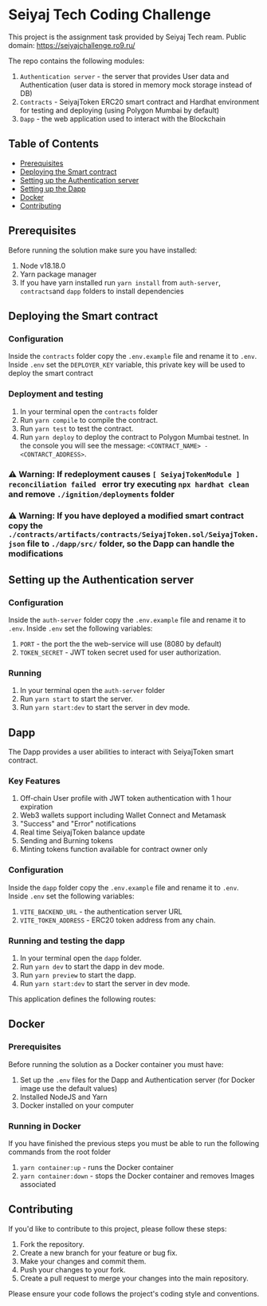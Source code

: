 # Seiyaj Tech Coding Challenge
This project is the assignment task provided by Seiyaj Tech ream.
Public domain: https://seiyajchallenge.ro9.ru/

The repo contains the following modules:
1. `Authentication server` - the server that provides User data and Authentication (user data is stored in memory mock storage instead of DB)
2. `Contracts` - SeiyajToken ERC20 smart contract and Hardhat environment for testing and deploying (using Polygon Mumbai by default)
3. `Dapp` - the web application used to interact with the Blockchain

## Table of Contents

- [Prerequisites](#prerequisites)
- [Deploying the Smart contract](#deploying-the-smart-contract)
- [Setting up the Authentication server](#setting-up-the-authentication-server)
- [Setting up the Dapp](#setting-up-the-dapp)
- [Docker](#docker)
- [Contributing](#contributing)

## Prerequisites

Before running the solution make sure you have installed:

1. Node v18.18.0
2. Yarn package manager
3. If you have yarn installed run `yarn install` from `auth-server`, `contracts`and `dapp` folders to install dependencies 

## Deploying the Smart contract

### Configuration

Inside the `contracts` folder copy the `.env.example` file and rename it to `.env`.
Inside `.env` set the `DEPLOYER_KEY` variable, this private key will be used to deploy the smart contract 

### Deployment and testing

1. In your terminal open the `contracts` folder
2. Run `yarn compile` to compile the contract.
3. Run `yarn test` to test the contract.
4. Run `yarn deploy` to deploy the contract to Polygon Mumbai testnet. In the console you will see the message: `<CONTRACT_NAME> - <CONTARCT_ADDRESS>`.

### ⚠️ Warning: If redeployment causes `[ SeiyajTokenModule ] reconciliation failed ` error try executing `npx hardhat clean` and remove `./ignition/deployments` folder
### ⚠️ Warning: If you have deployed a modified smart contract copy the `./contracts/artifacts/contracts/SeiyajToken.sol/SeiyajToken.json` file to `./dapp/src/` folder, so the Dapp can handle the modifications

## Setting up the Authentication server

### Configuration

Inside the `auth-server` folder copy the `.env.example` file and rename it to `.env`.
Inside `.env` set the following variables:

1.  `PORT` - the port the the web-service will use (8080 by default)
2.  `TOKEN_SECRET` - JWT token secret used for user authorization.

### Running

1. In your terminal open the `auth-server` folder
2. Run `yarn start` to start the server.
3. Run `yarn start:dev` to start the server in dev mode.

## Dapp
The Dapp provides a user abilities to interact with SeiyajToken smart contract.

### Key Features

1. Off-chain User profile with JWT token authentication with 1 hour expiration
2. Web3 wallets support including Wallet Connect and Metamask
3. "Success" and "Error" notifications
4. Real time SeiyajToken balance update
5. Sending and Burning tokens
6. Minting tokens function available for contract owner only 

### Configuration

Inside the `dapp` folder copy the `.env.example` file and rename it to `.env`.
Inside `.env` set the following variables:

1.  `VITE_BACKEND_URL` - the authentication server URL
2.  `VITE_TOKEN_ADDRESS` - ERC20 token address from any chain.

### Running and testing the dapp

1. In your terminal open the `dapp` folder.
2. Run `yarn dev` to start the dapp in dev mode.
3. Run `yarn preview` to start the dapp.
4. Run `yarn start:dev` to start the server in dev mode.

This application defines the following routes:

## Docker
### Prerequisites

Before running the solution as a Docker container you must have:

1. Set up  the `.env` files for the Dapp and Authentication server (for Docker image use the default values)
2. Installed NodeJS and Yarn
3. Docker installed on your computer

### Running in Docker
If you have finished the previous steps you must be able to run the following commands from the root folder 

1. `yarn container:up` - runs the Docker container
2. `yarn container:down` - stops the Docker container and removes Images associated

## Contributing

If you'd like to contribute to this project, please follow these steps:

1. Fork the repository.
2. Create a new branch for your feature or bug fix.
3. Make your changes and commit them.
4. Push your changes to your fork.
5. Create a pull request to merge your changes into the main repository.

Please ensure your code follows the project's coding style and conventions.



